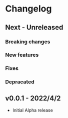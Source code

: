 # Changelog

## Next - Unreleased

### Breaking changes

### New features

### Fixes

### Depracated

## v0.0.1 - 2022/4/2

* Initial Alpha release
